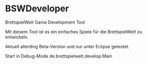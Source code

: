 # BSWDeveloper
BrettspielWelt Game Development Tool

Mit diesem Tool ist es ein einfaches Spiele für die BrettspielWelt zu entwickeln.

Aktuell allerding Beta-Version und nur unter Eclipse getestet.

Start in Debug-Mode
   de.brettspielwelt.develop.Main
